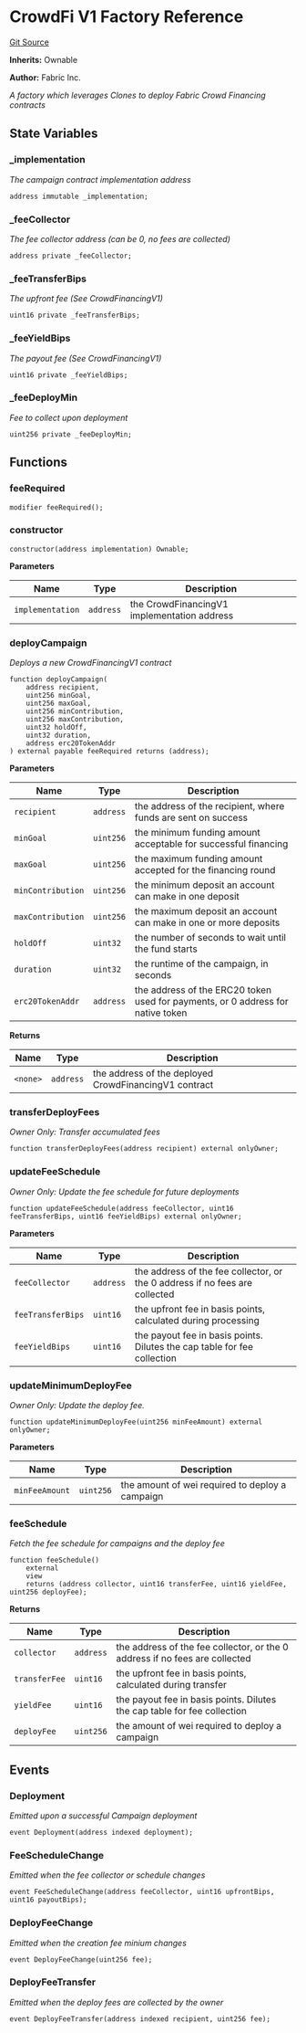 # CrowdFi V1 Factory Reference

[Git Source](https://github.com/withfabricxyz/contracts/blob/b1d8186ade935688a2ee8457124c53f640092408/src/finance/CrowdFinancingV1Factory.sol)

**Inherits:**
Ownable

**Author:**
Fabric Inc.

*A factory which leverages Clones to deploy Fabric Crowd Financing contracts*


## State Variables
### _implementation
*The campaign contract implementation address*


```solidity
address immutable _implementation;
```


### _feeCollector
*The fee collector address (can be 0, no fees are collected)*


```solidity
address private _feeCollector;
```


### _feeTransferBips
*The upfront fee (See CrowdFinancingV1)*


```solidity
uint16 private _feeTransferBips;
```


### _feeYieldBips
*The payout fee (See CrowdFinancingV1)*


```solidity
uint16 private _feeYieldBips;
```


### _feeDeployMin
*Fee to collect upon deployment*


```solidity
uint256 private _feeDeployMin;
```


## Functions
### feeRequired


```solidity
modifier feeRequired();
```

### constructor


```solidity
constructor(address implementation) Ownable;
```
**Parameters**

|Name|Type|Description|
|----|----|-----------|
|`implementation`|`address`|the CrowdFinancingV1 implementation address|


### deployCampaign

*Deploys a new CrowdFinancingV1 contract*


```solidity
function deployCampaign(
    address recipient,
    uint256 minGoal,
    uint256 maxGoal,
    uint256 minContribution,
    uint256 maxContribution,
    uint32 holdOff,
    uint32 duration,
    address erc20TokenAddr
) external payable feeRequired returns (address);
```
**Parameters**

|Name|Type|Description|
|----|----|-----------|
|`recipient`|`address`|the address of the recipient, where funds are sent on success|
|`minGoal`|`uint256`|the minimum funding amount acceptable for successful financing|
|`maxGoal`|`uint256`|the maximum funding amount accepted for the financing round|
|`minContribution`|`uint256`|the minimum deposit an account can make in one deposit|
|`maxContribution`|`uint256`|the maximum deposit an account can make in one or more deposits|
|`holdOff`|`uint32`|the number of seconds to wait until the fund starts|
|`duration`|`uint32`|the runtime of the campaign, in seconds|
|`erc20TokenAddr`|`address`|the address of the ERC20 token used for payments, or 0 address for native token|

**Returns**

|Name|Type|Description|
|----|----|-----------|
|`<none>`|`address`|the address of the deployed CrowdFinancingV1 contract|


### transferDeployFees

*Owner Only: Transfer accumulated fees*


```solidity
function transferDeployFees(address recipient) external onlyOwner;
```

### updateFeeSchedule

*Owner Only: Update the fee schedule for future deployments*


```solidity
function updateFeeSchedule(address feeCollector, uint16 feeTransferBips, uint16 feeYieldBips) external onlyOwner;
```
**Parameters**

|Name|Type|Description|
|----|----|-----------|
|`feeCollector`|`address`|the address of the fee collector, or the 0 address if no fees are collected|
|`feeTransferBips`|`uint16`|the upfront fee in basis points, calculated during processing|
|`feeYieldBips`|`uint16`|the payout fee in basis points. Dilutes the cap table for fee collection|


### updateMinimumDeployFee

*Owner Only: Update the deploy fee.*


```solidity
function updateMinimumDeployFee(uint256 minFeeAmount) external onlyOwner;
```
**Parameters**

|Name|Type|Description|
|----|----|-----------|
|`minFeeAmount`|`uint256`|the amount of wei required to deploy a campaign|


### feeSchedule

*Fetch the fee schedule for campaigns and the deploy fee*


```solidity
function feeSchedule()
    external
    view
    returns (address collector, uint16 transferFee, uint16 yieldFee, uint256 deployFee);
```
**Returns**

|Name|Type|Description|
|----|----|-----------|
|`collector`|`address`|the address of the fee collector, or the 0 address if no fees are collected|
|`transferFee`|`uint16`|the upfront fee in basis points, calculated during transfer|
|`yieldFee`|`uint16`|the payout fee in basis points. Dilutes the cap table for fee collection|
|`deployFee`|`uint256`|the amount of wei required to deploy a campaign|


## Events
### Deployment
*Emitted upon a successful Campaign deployment*


```solidity
event Deployment(address indexed deployment);
```

### FeeScheduleChange
*Emitted when the fee collector or schedule changes*


```solidity
event FeeScheduleChange(address feeCollector, uint16 upfrontBips, uint16 payoutBips);
```

### DeployFeeChange
*Emitted when the creation fee minium changes*


```solidity
event DeployFeeChange(uint256 fee);
```

### DeployFeeTransfer
*Emitted when the deploy fees are collected by the owner*


```solidity
event DeployFeeTransfer(address indexed recipient, uint256 fee);
```

